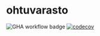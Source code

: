 # ohtuvarasto

![GHA workflow badge](https://github.com/rpessi/ohtuvarasto/workflows/CI/badge.svg)
[![codecov](https://codecov.io/gh/rpessi/ohtuvarasto/graph/badge.svg?token=KDNA2ZXEOR)](https://codecov.io/gh/rpessi/ohtuvarasto)
